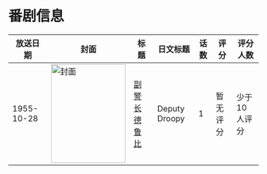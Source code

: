 # 番剧信息

|放送日期|封面|标题|日文标题|话数|评分|评分人数|
|---|---|---|---|---|---|---|
|1955-10-28|<img src="https://lain.bgm.tv/pic/cover/c/e0/41/431518_dznrr.jpg" alt="封面" style="width:150px;height:200px;object-fit:cover;">|[副警长德鲁比](https://bangumi.tv/subject/431518)|Deputy Droopy|1|暂无评分|少于10人评分|
